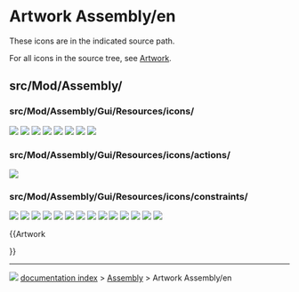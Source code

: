# Artwork Assembly/en
These icons are in the indicated source path.

For all icons in the source tree, see [Artwork](Artwork.md).

## src/Mod/Assembly/

### src/Mod/Assembly/Gui/Resources/icons/

![](images/Assembly_Add_Existing_Part.svg ) ![](images/Assembly_Add_New_Part.svg ) ![](images/Assembly_Assembly_Constraints_Tree.svg ) ![](images/Assembly_Assembly_Create_New.svg ) ![](images/Assembly_Assembly_Part_Tree.svg ) ![](images/Assembly_Assembly_Tree.svg ) ![](images/Assembly_Demo.svg ) ![](images/AssemblyWorkbench.svg )

### src/Mod/Assembly/Gui/Resources/icons/actions/

![](images/Axle_constraint.svg )

### src/Mod/Assembly/Gui/Resources/icons/constraints/

![](images/Assembly_ConstraintAlignment.svg ) ![](images/Assembly_ConstraintAngle.svg ) ![](images/Assembly_ConstraintBidirectional.svg ) ![](images/Assembly_ConstraintCoincidence.svg ) ![](images/Assembly_ConstraintDistance.svg ) ![](images/Assembly_ConstraintEqual.svg ) ![](images/Assembly_ConstraintGeneral.svg ) ![](images/Assembly_ConstraintLock.svg ) ![](images/Assembly_ConstraintOpposite.svg ) ![](images/Assembly_ConstraintOrientation.svg ) ![](images/Assembly_ConstraintParallel.svg ) ![](images/Assembly_ConstraintPerpendicular.svg ) ![](images/Assembly_ConstraintUnidirectional1.svg ) ![](images/Assembly_ConstraintUnidirectional2.svg )


{{Artwork

}}



---
![](images/Right_arrow.png) [documentation index](../README.md) > [Assembly](Category_Assembly.md) > Artwork Assembly/en
